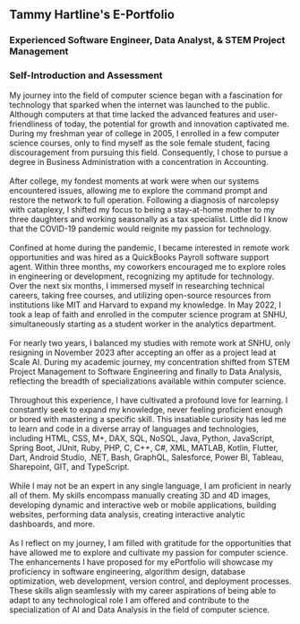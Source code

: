 ## Tammy Hartline's E-Portfolio
### Experienced Software Engineer, Data Analyst, & STEM Project Management

### Self-Introduction and Assessment
My journey into the field of computer science began with a fascination for technology that sparked when the internet was launched to the public. Although computers at that time lacked the advanced features and user-friendliness of today, the potential for growth and innovation captivated me. During my freshman year of college in 2005, I enrolled in a few computer science courses, only to find myself as the sole female student, facing discouragement from pursuing this field. Consequently, I chose to pursue a degree in Business Administration with a concentration in Accounting.
<br/>
<br/>
After college, my fondest moments at work were when our systems encountered issues, allowing me to explore the command prompt and restore the network to full operation. Following a diagnosis of narcolepsy with cataplexy, I shifted my focus to being a stay-at-home mother to my three daughters and working seasonally as a tax specialist. Little did I know that the COVID-19 pandemic would reignite my passion for technology.
<br/>
<br/>
Confined at home during the pandemic, I became interested in remote work opportunities and was hired as a QuickBooks Payroll software support agent. Within three months, my coworkers encouraged me to explore roles in engineering or development, recognizing my aptitude for technology.
Over the next six months, I immersed myself in researching technical careers, taking free courses, and utilizing open-source resources from institutions like MIT and Harvard to expand my knowledge. In May 2022, I took a leap of faith and enrolled in the computer science program at SNHU, simultaneously starting as a student worker in the analytics department.
<br/>
<br/>
For nearly two years, I balanced my studies with remote work at SNHU, only resigning in November 2023 after accepting an offer as a project lead at Scale AI. During my academic journey, my concentration shifted from STEM Project Management to Software Engineering and finally to Data Analysis, reflecting the breadth of specializations available within computer science.
<br/>
<br/>
Throughout this experience, I have cultivated a profound love for learning. I constantly seek to expand my knowledge, never feeling proficient enough or bored with mastering a specific skill. This insatiable curiosity has led me to learn and code in a diverse array of languages and technologies, including HTML, CSS, M+, DAX, SQL, NoSQL, Java, Python, JavaScript, Spring Boot, JUnit, Ruby, PHP, C, C++, C#, XML, MATLAB, Kotlin, Flutter, Dart, Android Studio, .NET, Bash, GraphQL, Salesforce, Power BI, Tableau, Sharepoint, GIT, and TypeScript.
<br/>
<br/>
While I may not be an expert in any single language, I am proficient in nearly all of them. My skills encompass manually creating 3D and 4D images, developing dynamic and interactive web or mobile applications, building websites, performing data analysis, creating interactive analytic dashboards, and more.
<br/>
<br/>
As I reflect on my journey, I am filled with gratitude for the opportunities that have allowed me to explore and cultivate my passion for computer science. The enhancements I have proposed for my ePortfolio will showcase my proficiency in software engineering, algorithm design, database optimization, web development, version control, and deployment processes. These skills align seamlessly with my career aspirations of being able to adapt to any technological role I am offered and contribute to the specialization of AI and Data Analysis in the field of computer science.
